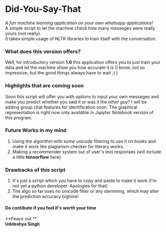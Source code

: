 # Did-You-Say-That
*A fun machine learning application on your own whatsapp applications!*   
A simple script to let the machine check how many messeges were really yours (not really).   
It takes simple usage of NLTK libraries to train itself with the conversation.   

### What does this version offers?

Well, for introductory version **1.0** this application offers you to just train your data and let the machine show you how accurate it is
(I know..not so impressive, but the good things always have to wait ;) )    

### Highlights that are coming soon

Soon this script will offer you with options to input your own messeges and make you predict whether you said it or was it the *other guy*? I will be adding group chat features 
for identification soon. The graphical representation is right now only available in *Jupyter Notebook* version of this  program.   

### Future Works in my mind

1. Using the algorithm with some unicode filtering to use it on books and make it work like plagiarism checker for literary works.
2. Making a recommender system out of user's text responses (will include a little **tensorflow** here)

### Drawbacks of this script
1. It's just a script which you have to copy and paste to make it work (I'm not yet a python developer. Apologies for that)
2. The algo so far uses no unicode filter or any stemming, which may alter the prediction accuracy bigtime!

#### Do contibute if you feel it's worth your time 

**Peace out **   
**Uddeshya Singh**
